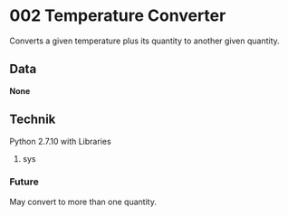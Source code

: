# 002 Temperature Converter
Converts a given temperature plus its quantity to another given quantity.

## Data
__None__

## Technik
Python 2.7.10 with Libraries
1. sys

### Future
May convert to more than one quantity.
